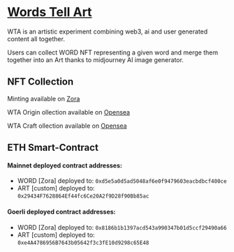 # [Words Tell Art](https://www.wordstell.art/)

WTA is an artistic experiment combining web3, ai and user generated content all together.

Users can collect WORD NFT representing a given word and merge them together into an Art thanks to midjourney AI image generator.

## NFT Collection

Minting available on [Zora](https://zora.co/collections/0xd5e5a0d5ad5048af6e0f9479603eacbdbcf400ce)

WTA Origin ollection available on [Opensea](https://opensea.io/collection/words-tell-art-origin)

WTA Craft ollection available on [Opensea](https://opensea.io/collection/words-tell-art-craft)


## ETH Smart-Contract
#### Mainnet deployed contract addresses:
- WORD [Zora] deployed to: `0xd5e5a0d5ad5048af6e0f9479603eacbdbcf400ce`
- ART [custom] deployed to: `0x29434F7628864Ef44fc6Ce20A2f9D28f90Bb85ac`
#### Goerli deployed contract addresses:
- WORD [Zora] deployed to: `0x8186b1b1397acd543a990347b01d5ccf29490a66`
- ART [custom] deployed to: `0xe4A4786956B7643b05642f3c3fE10d9298c65E48`
